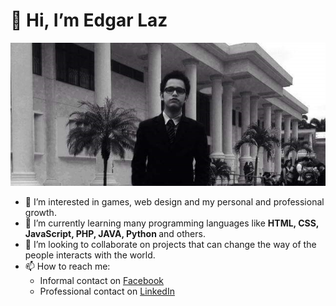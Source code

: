# 👋 Hi, I’m Edgar Laz

<style> 

b{

}

</style>

<img src="https://raw.githubusercontent.com/edgarguitarist/edgarguitarist/main/banner.jpg" alt="banner-me">


- 👀 I’m interested in games, web design and my personal and professional growth.
- 🌱 I’m currently learning many programming languages like <b>HTML, CSS, JavaScript, PHP, JAVA, Python </b> and others.
- 💞️ I’m looking to collaborate on projects that can change the way of the people interacts with the world.
- 📫 How to reach me: 
  - Informal contact on <a href="https://www.facebook.com/edgarm.laz">Facebook</a>
  - Professional contact on <a href="https://www.linkedin.com/in/edgarlteran/">LinkedIn</a>


<!---
edgarguitarist/edgarguitarist is a ✨ special ✨ repository because its `README.md` (this file) appears on your GitHub profile.
You can click the Preview link to take a look at your changes.
--->
